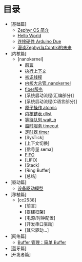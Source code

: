 # 目录

* [基础篇]
   * [Zephyr OS 简介](src/introduce/introduction.md)
   * [Hello World](src/introduce/hello-world.md)
   * [连接硬件 Arduino Due](src/introduce/arduino_due.md)
   * [漫谈Zephyr与Contiki的未来](src/introduce/vs-contiki.md)
* [内核篇]
   * [nanokernel]
      * [前言](src/kernel/nanokernel/preface.md)
      * [执行上下文](src/kernel/nanokernel/context.md)
      * [初识线程](src/kernel/nanokernel/thread.md)
      * [内核大总管_nanokernel](src/kernel/nanokernel/nanokernel.md)
      * [fiber服务](src/kernel/nanokernel/fiber.md)
      * [系统启动流程(汇编部分)]
      * [系统启动流程(C语言部分)]
      * [原子操作 atomic](src/kernel/nanokernel/atomic.md)
      * [内核链表 dlist](src/kernel/nanokernel/dlist.md)
      * [等待队列 wait_q](src/kernel/nanokernel/wait_q.md)
      * [超时服务 timeout](src/kernel/nanokernel/timeout.md)
      * [定时器 timer](src/kernel/nanokernel/timer.md)
      * [SysTick]
      * [上下文切换]
      * [信号量 sema]
      * [FIFO](src/kernel/nanokernel/fifo.md)
      * [LIFO]
	  * [Stack]
      * [Ring Buffer]
      * [总结]
* [驱动篇]
   * [设备驱动模型](src/driver/device-driver-module.md)
* [移植篇]
   * [cc2538]
      * [前言]
      * [搭建框架]
      * [电源/时钟配置]
      * [开发串口驱动]
	  * [其它驱动...]
* [网络篇]
   * [Buffer 管理：简单 Buffer](src/net/simply-buf.md)
* [蓝牙篇]
* [开发者篇]
